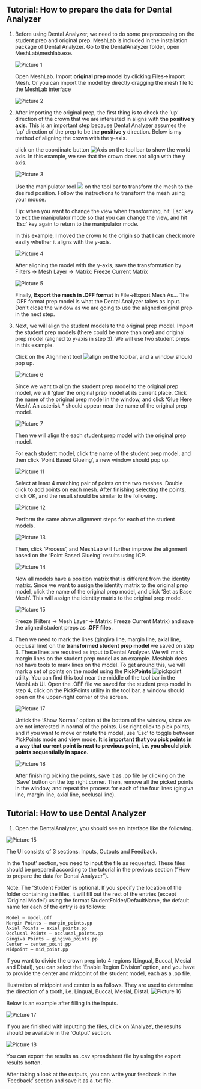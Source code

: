 ## Tutorial: How to prepare the data for Dental Analyzer
1. Before using Dental Analyzer, we need to do some preprocessing on the student prep and original prep. MeshLab is included in the installation package of Dental Analyzer. Go to the DentalAnalyzer folder, open MeshLab\meshlab.exe.

    ![Picture 1](./tutorial_assets/Picture1.png)

   Open MeshLab. Import **original prep** model by clicking Files->Import Mesh. Or you can import the model by directly dragging the mesh file to the MeshLab interface

    ![Picture 2](./tutorial_assets/Picture2.png)

2. After importing the original prep, the first thing is to check the ‘up’ direction of the crown that we are interested in aligns with **the positive y axis**. This is an important step because Dental Analyzer assumes the ‘up’ direction of the prep to be the **positive y** direction. Below is my method of aligning the crown with the y-axis.
   
    click on the coordinate button ![Axis](./tutorial_assets/axis.png) on the tool bar to show the world axis. In this example, we see that the crown does not align with the y axis.

    ![Picture 3](./tutorial_assets/Picture3.png)

    Use the manipulator tool ![](./tutorial_assets/manipulator.png) on the tool bar to transform the mesh to the desired position. Follow the instructions to transform the mesh using your mouse.

    Tip: when you want to change the view when transforming, hit 'Esc' key to exit the manipulator mode so that you can change the view, and hit 'Esc' key again to return to the manipulator mode.

    In this example, I moved the crown to the origin so that I can check more easily whether it aligns with the y-axis.

    ![Picture 4](./tutorial_assets/Picture4.png)

    After aligning the model with the y-axis, save the transformation by Filters -> Mesh Layer -> Matrix: Freeze Current Matrix
    
    ![Picture 5](./tutorial_assets/Picture5.png)
    
    Finally, **Export the mesh in .OFF format** in File->Export Mesh As… The .OFF format prep model is what the Dental Analyzer takes as input. Don't close the window as we are going to use the aligned original prep in the next step.
3. Next, we will align the student models to the original prep model. Import the student prep models (there could be more than one) and original prep model (aligned to y-axis in step 3). We will use two student preps in this example.
   
   Click on the Alignment tool ![align](./tutorial_assets/alignment.png) on the toolbar, and a window should pop up.

    ![Picture 6](./tutorial_assets/Picture6.png)

    Since we want to align the student prep model to the original prep model, we will ‘glue’ the original prep model at its current place. Click the name of the original prep model in the window, and click ‘Glue Here Mesh’. An asterisk * should appear near the name of the original prep model.

    ![Picture 7](./tutorial_assets/Picture7.png)

    Then we will align the each student prep model with the original prep model. 
    
    For each student model, click the name of the student prep model, and then click ‘Point Based Glueing’, a new window should pop up.

    ![Picture 11](./tutorial_assets/Picture8.png)
    
    Select at least 4 matching pair of points on the two meshes. Double click to add points on each mesh. After finishing selecting the points, click OK, and the result should be similar to the following.

    ![Picture 12](./tutorial_assets/Picture9.png)

    Perform the same above alignment steps for each of the student models.

    ![Picture 13](./tutorial_assets/Picture10.png)

    Then, click ‘Process’, and MeshLab will further improve the alignment based on the ‘Point Based Glueing’ results using ICP. 

    ![Picture 14](./tutorial_assets/Picture11.png)

    Now all models have a position matrix that is different from the identity matrix. Since we want to assign the identity matrix to the original prep model, click the name of the original prep model, and click ‘Set as Base Mesh’. This will assign the identity matrix to the original prep model.

    ![Picture 15](./tutorial_assets/Picture12.png)

    Freeze (Filters -> Mesh Layer -> Matrix: Freeze Current Matrix) and save the aligned student preps as **.OFF files**.

4. Then we need to mark the lines (gingiva line, margin line, axial line, occlusal line) on the **transformed student prep model** we saved on step 3. These lines are required as input to Dental Analyzer. We will mark margin lines on the student prep model as an example.
Meshlab does not have tools to mark lines on the model. To get around this, we will mark a set of points on the model using the **PickPoints** ![pickpoint](./tutorial_assets/pickpoint.png) utility. You can find this tool near the middle of the tool bar in the MeshLab UI.
Open the .OFF file we saved for the student prep model in step 4, click on the PickPoints utility in the tool bar, a window should open on the upper-right corner of the screen.

    ![Picture 17](./tutorial_assets/Picture13.png)

    Untick the ‘Show Normal’ option at the bottom of the window, since we are not interested in normal of the points. Use right click to pick points, and if you want to move or rotate the model, use ‘Esc’ to toggle between PickPoints mode and view mode. **It is important that you pick points in a way that current point is next to previous point, i.e. you should pick points sequentially in space.**

    ![Picture 18](./tutorial_assets/Picture14.png)

    After finishing picking the points, save it as .pp file by clicking on the 'Save' button on the top right corner. Then, remove all the picked points in the window, and repeat the process for each of the four lines (gingiva line, margin line, axial line, occlusal line).


## Tutorial: How to use Dental Analyzer
1. Open the DentalAnalyzer, you should see an interface like the following.

![Picture 15](./tutorial_assets/Picture15.png)

The UI consists of 3 sections: Inputs, Outputs and Feedback.

In the ‘Input’ section, you need to input the file as requested. These files should be prepared according to the tutorial in the previous section (“How to prepare the data for Dental Analyzer”). 

Note: The 'Student Folder' is optional. If you specify the location of the folder containing the files, it will fill out the rest of the entries (except ‘Original Model’) using the format StudentFolder/DefaultName, the default name for each of the entry is as follows:
```
Model – model.off
Margin Points – margin_points.pp
Axial Points – axial_points.pp
Occlusal Points – occlusal_points.pp
Gingiva Points – gingiva_points.pp
Center – center_point.pp
Midpoint – mid_point.pp
```

If you want to divide the crown prep into 4 regions (Lingual, Buccal, Mesial and Distal), you can select the ‘Enable Region Division’ option, and you have to provide the center and midpoint of the student model, each as a .pp file.

Illustration of midpoint and center is as follows. They are used to determine the direction of a tooth, i.e. Lingual, Buccal, Mesial, Distal.
![Picture 16](./tutorial_assets/Picture16.png)

Below is an example after filling in the inputs.

![Picture 17](./tutorial_assets/Picture17.png)

If you are finished with inputting the files, click on ‘Analyze’, the results should be available in the ‘Output’ section.

![Picture 18](./tutorial_assets/Picture18.png)

You can export the results as .csv spreadsheet file by using the export results botton.

After taking a look at the outputs, you can write your feedback in the ‘Feedback’ section and save it as a .txt file.